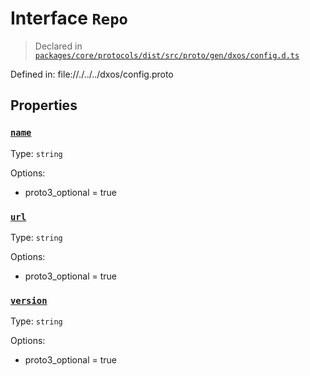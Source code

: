 # Interface `Repo`
> Declared in [`packages/core/protocols/dist/src/proto/gen/dxos/config.d.ts`]()

Defined in:
   file://./../../dxos/config.proto
## Properties
### [`name`]()
Type: `string`

Options:
  - proto3_optional = true
### [`url`]()
Type: `string`

Options:
  - proto3_optional = true
### [`version`]()
Type: `string`

Options:
  - proto3_optional = true